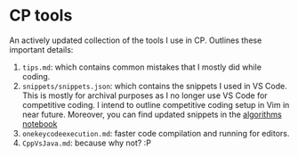 # CP tools

An actively updated collection of the tools I use in CP. Outlines these important details:

1. `tips.md`: which contains common mistakes that I mostly did while coding.
2. `snippets/snippets.json`: which contains the snippets I used in VS Code. This is mostly for archival purposes as I no longer use VS Code for competitive coding. I intend to outline competitive coding setup in Vim in near future. Moreover, you can find updated snippets in the [algorithms notebook](https://github.com/AnimeshSinha1309/AlgorithmsNotebook/)
3. `onekeycodeexecution.md`: faster code compilation and running for editors.
4. `CppVsJava.md`: because why not? :P
